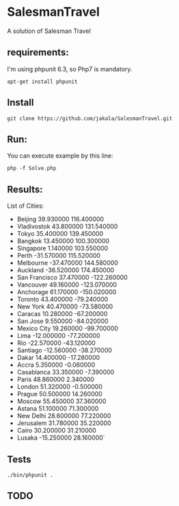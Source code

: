 # SalesmanTravel
A solution of Salesman Travel
## requirements:
I'm using phpunit 6.3, so Php7 is mandatory.

`apt-get install phpunit`

## Install
`git clone https://github.com/jakala/SalesmanTravel.git`

## Run:
You can execute example by this line:

`php -f Solve.php`

## Results:
List of Cities:

* Beijing 39.930000 116.400000
* Vladivostok 43.800000 131.540000
* Tokyo 35.400000 139.450000
* Bangkok 13.450000 100.300000
* Singapore 1.140000 103.550000
* Perth -31.570000 115.520000
* Melbourne -37.470000 144.580000
* Auckland -36.520000 174.450000
* San Francisco 37.470000 -122.260000
* Vancouver 49.160000 -123.070000
* Anchorage 61.170000 -150.020000
* Toronto 43.400000 -79.240000
* New York 40.470000 -73.580000
* Caracas 10.280000 -67.200000
* San Jose 9.550000 -84.020000
* Mexico City 19.260000 -99.700000
* Lima -12.000000 -77.200000
* Rio -22.570000 -43.120000
* Santiago -12.560000 -38.270000
* Dakar 14.400000 -17.280000
* Accra 5.350000 -0.060000
* Casablanca 33.350000 -7.390000
* Paris 48.860000 2.340000
* London 51.320000 -0.500000
* Prague 50.500000 14.260000
* Moscow 55.450000 37.360000
* Astana 51.100000 71.300000
* New Delhi 28.600000 77.220000
* Jerusalem 31.780000 35.220000
* Cairo 30.200000 31.210000
* Lusaka -15.250000 28.160000`

## Tests

`./bin/phpunit .`

## TODO








